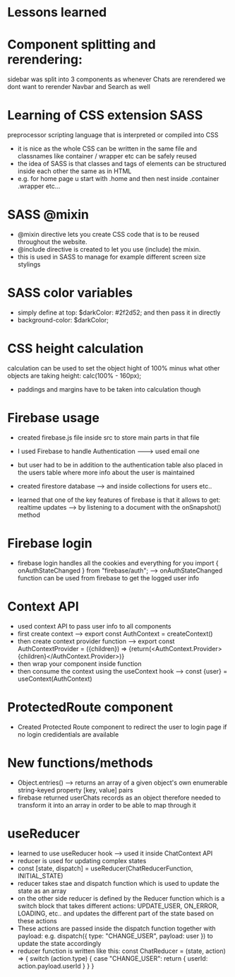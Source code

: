 # Lessons learned

# Component splitting and rerendering:

sidebar was split into 3 components as whenever Chats are rerendered we dont want to rerender Navbar and Search as well

<div className="sidebar">
<Navbar />
<Search />
<Chats />
</div>

# Learning of CSS extension SASS

preprocessor scripting language that is interpreted or compiled into CSS

- it is nice as the whole CSS can be written in the same file and classnames like container / wrapper etc can be safely reused
- the idea of SASS is that classes and tags of elements can be structured inside each other the same as in HTML
- e.g. for home page u start with .home and then nest inside .container .wrapper etc...

# SASS @mixin

- @mixin directive lets you create CSS code that is to be reused throughout the website.
- @include directive is created to let you use (include) the mixin.
- this is used in SASS to manage for example different screen size stylings

# SASS color variables

- simply define at top: $darkColor: #2f2d52; and then pass it in directly
- background-color: $darkColor;

# CSS height calculation

calculation can be used to set the object hight of 100% minus what other objects are taking
height: calc(100% - 160px);

- paddings and margins have to be taken into calculation though

# Firebase usage

- created firebase.js file inside src to store main parts in that file
- I used Firebase to handle Authentication ---> used email one
- but user had to be in addition to the authentication table also placed in the users table where more info about the user is maintained
- created firestore database --> and inside collections for users etc..

- learned that one of the key features of firebase is that it allows to get: realtime updates --> by listening to a document with the onSnapshot() method

# Firebase login

- firebase login handles all the cookies and everything for you
  import { onAuthStateChanged } from "firebase/auth"; --> onAuthStateChanged function can be used from firebase to get the logged user info

# Context API

- used context API to pass user info to all components
- first create context --> export const AuthContext = createContext()
- then create context provider function --> export const AuthContextProvider = ({children}) => {return(<AuthContext.Provider>{children}</AuthContext.Provider>)}
- then wrap your <App /> component inside <AuthContextProvider> function
- then consume the context using the useContext hook --> const {user} = useContext(AuthContext)

# ProtectedRoute component

- Created Protected Route component to redirect the user to login page if no login credidentials are available

# New functions/methods

- Object.entries() --> returns an array of a given object's own enumerable string-keyed property [key, value] pairs
- firebase returned userChats records as an object therefore needed to transform it into an array in order to be able to map through it

# useReducer

- learned to use useReducer hook --> used it inside ChatContext API
- reducer is used for updating complex states
- const [state, dispatch] = useReducer(ChatReducerFunction, INITIAL_STATE)
- reducer takes stae and dispatch function which is used to update the state as an array
- on the other side reducer is defined by the Reducer function which is a switch block that takes different actions: UPDATE_USER, ON_ERROR, LOADING, etc.. and updates the different part of the state based on these actions
- These actions are passed inside the dispatch function together with payload: e.g. dispatch({ type: "CHANGE_USER", payload: user }) to update the state accordingly
- reducer function is written like this:
  const ChatReducer = (state, action) => {
  switch (action.type) {
  case "CHANGE_USER":
  return {
  userId: action.payload.userId
  }
  }
  }
